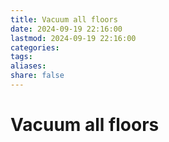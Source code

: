 ```yaml
---
title: Vacuum all floors
date: 2024-09-19 22:16:00
lastmod: 2024-09-19 22:16:00
categories: 
tags: 
aliases: 
share: false 
---
```


# Vacuum all floors

